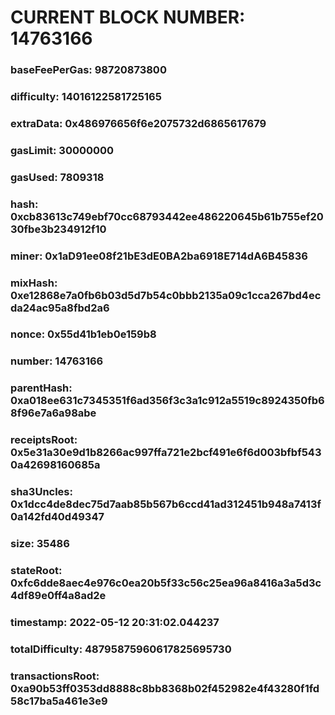 # CURRENT BLOCK NUMBER: 14763166

### baseFeePerGas: 98720873800
### difficulty: 14016122581725165
### extraData: 0x486976656f6e2075732d6865617679
### gasLimit: 30000000
### gasUsed: 7809318
### hash: 0xcb83613c749ebf70cc68793442ee486220645b61b755ef2030fbe3b234912f10
### miner: 0x1aD91ee08f21bE3dE0BA2ba6918E714dA6B45836
### mixHash: 0xe12868e7a0fb6b03d5d7b54c0bbb2135a09c1cca267bd4ecda24ac95a8fbd2a6
### nonce: 0x55d41b1eb0e159b8
### number: 14763166
### parentHash: 0xa018ee631c7345351f6ad356f3c3a1c912a5519c8924350fb68f96e7a6a98abe
### receiptsRoot: 0x5e31a30e9d1b8266ac997ffa721e2bcf491e6f6d003bfbf5430a42698160685a
### sha3Uncles: 0x1dcc4de8dec75d7aab85b567b6ccd41ad312451b948a7413f0a142fd40d49347
### size: 35486
### stateRoot: 0xfc6dde8aec4e976c0ea20b5f33c56c25ea96a8416a3a5d3c4df89e0ff4a8ad2e
### timestamp: 2022-05-12 20:31:02.044237
### totalDifficulty: 48795875960617825695730
### transactionsRoot: 0xa90b53ff0353dd8888c8bb8368b02f452982e4f43280f1fd58c17ba5a461e3e9
